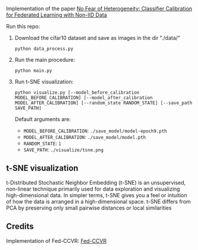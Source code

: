 Implementation of the  paper [No Fear of Heterogeneity: Classifier Calibration for Federated Learning with Non-IID Data](https://proceedings.neurips.cc/paper/2021/file/2f2b265625d76a6704b08093c652fd79-Paper.pdf)

Run this repo:

1. Download the cifar10 dataset and save as images in the dir "./data/"

    `python data_process.py`

2. Run the main procedure:

   `python main.py`

3. Run t-SNE visualization:

   `python visualize.py [--model_before_calibration MODEL_BEFORE_CALIBRATION] [--model_after_calibration MODEL_AFTER_CALIBRATION] [--random_state RANDOM_STATE] [--save_path SAVE_PATH]`

   Default arguments are:
   
   - `MODEL_BEFORE_CALIBRATION`: `./save_model/model-epoch9.pth`
   - `MODEL_AFTER_CALIBRATION`: `./save_model/model.pth`
   - `RANDOM_STATE`: `1`
   - `SAVE_PATH`: `./visualize/tsne.png`

## t-SNE visualization

t-Distributed Stochastic Neighbor Embedding (t-SNE) is an unsupervised, non-linear technique primarily used for data exploration and visualizing high-dimensional data. In simpler terms, t-SNE gives you a feel or intuition of how the data is arranged in a high-dimensional space.
t-SNE differs from PCA by preserving only small pairwise distances or local similarities

## Credits
Implementation of Fed-CCVR: [Fed-CCVR](https://github.com/smduan/Fed-CCVR)
